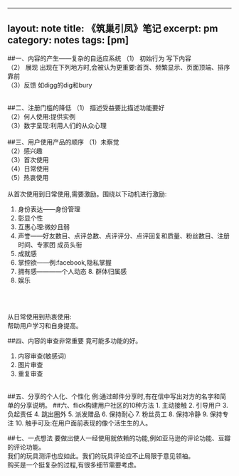 
---
layout: note
title: 《筑巢引凤》笔记
excerpt: pm
category: notes
tags: [pm]
---


##一、内容的产生——复杂的自适应系统（1） 初始行为 写下内容<br/>（2） 展现 出现在下列地方时,会被认为更重要:首页、频繁显示、页面顶端、排序靠前<br/>（3）反馈 如digg的dig和bury<br/>
<br/>##二、注册门槛的降低（1） 描述受益要比描述功能要好<br/>（2）何人使用:提供实例<br/>（3）数字呈现:利用人们的从众心理<br/>
<br/>##三、用户使用产品的顺序（1）未察觉<br/> （2）感兴趣 <br/>（3）首次使用<br/> （4）日常使用 <br/>（5）热衷使用<br/>
<br/>从首次使用到日常使用,需要激励。围绕以下动机进行激励: <br/>
1. 身份表达——身份管理2. 彰显个性3. 互惠心理:微妙且弱4. 声誉——好友数目、点评总数、点评评分、点评回复和质量、粉丝数目、注册时间、专家团 成员头衔5. 成就感6. 掌控欲——例:facebook,隐私掌握7. 拥有感————个人动态 8. 群体归属感9. 娱乐
<br/><br/>
从日常使用到热衷使用:<br/>帮助用户学习和自身提高。<br/>
##四、内容的审查非常重要 竟可能多功能的好。
1. 内容审查(敏感词)
2. 图片审查3. 重复审查
<br/>##五、分享的个人化、个性化 例:通过邮件分享时,有在信中写出对方的名字和简单的分享说明。##六、flick构建用户社区的10种方法1. 主动接触 
2. 引导用户 
3. 负起责任 
4. 跳出圈外 
5. 派发赠品 
6. 保持耐心 
7. 粉丝员工 
8. 保持冷静 
9. 保持专注10. 触手可及:在用户面前表现的像个活生生的人。 
<br/>##七、一点想法要做出使人一经使用就依赖的功能,例如亚马逊的评论功能、豆瓣的评论功能。<br/>我们的玩具测评也应如此。我们的玩具评论应不止局限于意见领袖。<br/>购买是一个挺复杂的过程,有很多细节需要考虑。<br/>